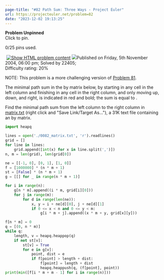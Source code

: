 ```yaml
---
page-title: "#82 Path Sum: Three Ways - Project Euler"
url: https://projecteuler.net/problem=82
date: "2023-12-02 19:13:25"
---
```

**Problem Unpinned**  
Click to pin.

0/25 pins used.

 [![](https://projecteuler.net/images/icons/file_html.png "Show HTML problem content")](https://projecteuler.net/minimal=82) ![](https://projecteuler.net/images/icons/info.png)Published on Friday, 5th November 2004, 06:00 pm; Solved by 22405;  
Difficulty rating: 20%

NOTE: This problem is a more challenging version of [Problem 81](https://projecteuler.net/problem=81).

The minimal path sum in the by matrix below, by starting in any cell in the left column and finishing in any cell in the right column, and only moving up, down, and right, is indicated in red and bold; the sum is equal to .

Find the minimal path sum from the left column to the right column in [matrix.txt](https://projecteuler.net/resources/documents/0082_matrix.txt) (right click and "Save Link/Target As..."), a 31K text file containing an by matrix.

```python
import heapq

lines = open('./0082_matrix.txt', 'r').readlines()
grid = []
for line in lines:
    grid.append([int(x) for x in line.split(',')])
n, m = len(grid), len(grid[0])

ne = [[-1, 0], [0, 1], [1, 0]]
f = [1000000] * (n * m + 1)
st = [False] * (n * m + 1)
g = [[] for _ in range(n * m + 1)]

for i in range(n):
    g[n * m].append((i * m, grid[i][0]))
    for j in range(m):
        for d in range(len(ne)):
            x, y = i + ne[d][0], j + ne[d][1]
            if 0 <= x < n and 0 <= y < m:
                g[i * m + j].append((x * m + y, grid[x][y]))

f[n * m] = 0
q = [(0, n * m)]
while q:
    length, v = heapq.heappop(q)
    if not st[v]:
        st[v] = True
        for e in g[v]:
            point, dist = e
            if f[point] > length + dist:
                f[point] = length + dist
                heapq.heappush(q, (f[point], point))
print(min([f[i * m + m - 1] for i in range(n)]))
```